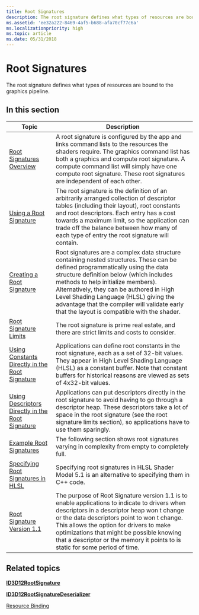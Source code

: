 ```yaml
---
title: Root Signatures
description: The root signature defines what types of resources are bound to the graphics pipeline.
ms.assetid: 'ee32a222-8469-4af5-b688-afa70cf77c6a'
ms.localizationpriority: high
ms.topic: article
ms.date: 05/31/2018
---
```


# Root Signatures

The root signature defines what types of resources are bound to the graphics pipeline.

## In this section



| Topic                                                                                                               | Description                                                                                                                                                                                                                                                                                                                                                                                                       |
|---------------------------------------------------------------------------------------------------------------------|-------------------------------------------------------------------------------------------------------------------------------------------------------------------------------------------------------------------------------------------------------------------------------------------------------------------------------------------------------------------------------------------------------------------|
| [Root Signatures Overview](root-signatures-overview.md)<br/>                                                 | A root signature is configured by the app and links command lists to the resources the shaders require. The graphics command list has both a graphics and compute root signature. A compute command list will simply have one compute root signature. These root signatures are independent of each other.<br/>                                                                                             |
| [Using a Root Signature](using-a-root-signature.md)<br/>                                                     | The root signature is the definition of an arbitrarily arranged collection of descriptor tables (including their layout), root constants and root descriptors. Each entry has a cost towards a maximum limit, so the application can trade off the balance between how many of each type of entry the root signature will contain.<br/>                                                                     |
| [Creating a Root Signature](creating-a-root-signature.md)<br/>                                               | Root signatures are a complex data structure containing nested structures. These can be defined programmatically using the data structure definition below (which includes methods to help initialize members). Alternatively, they can be authored in High Level Shading Language (HLSL)   giving the advantage that the compiler will validate early that the layout is compatible with the shader. <br/> |
| [Root Signature Limits](root-signature-limits.md)<br/>                                                       | The root signature is prime real estate, and there are strict limits and costs to consider.<br/>                                                                                                                                                                                                                                                                                                            |
| [Using Constants Directly in the Root Signature](using-constants-directly-in-the-root-signature.md)<br/>     | Applications can define root constants in the root signature, each as a set of 32-bit values. They appear in High Level Shading Language (HLSL) as a constant buffer. Note that constant buffers for historical reasons are viewed as sets of 4x32-bit values. <br/>                                                                                                                                        |
| [Using Descriptors Directly in the Root Signature](using-descriptors-directly-in-the-root-signature.md)<br/> | Applications can put descriptors directly in the root signature to avoid having to go through a descriptor heap. These descriptors take a lot of space in the root signature (see the root signature limits section), so applications have to use them sparingly. <br/>                                                                                                                                     |
| [Example Root Signatures](example-root-signatures.md)<br/>                                                   | The following section shows root signatures varying in complexity from empty to completely full.<br/>                                                                                                                                                                                                                                                                                                       |
| [Specifying Root Signatures in HLSL](specifying-root-signatures-in-hlsl.md)<br/>                             | Specifying root signatures in HLSL Shader Model 5.1 is an alternative to specifying them in C++ code.<br/>                                                                                                                                                                                                                                                                                                  |
| [Root Signature Version 1.1](root-signature-version-1-1.md)<br/>                                             | The purpose of Root Signature version 1.1 is to enable applications to indicate to drivers when descriptors in a descriptor heap won t change or the data descriptors point to won t change. This allows the option for drivers to make optimizations that might be possible knowing that a descriptor or the memory it points to is static for some period of time. <br/>                                  |



 

## Related topics

<dl> <dt>

[**ID3D12RootSignature**](/windows/win32/api/d3d12/nn-d3d12-id3d12rootsignature)
</dt> <dt>

[**ID3D12RootSignatureDeserializer**](/windows/desktop/api/d3d12/nn-d3d12-id3d12rootsignaturedeserializer)
</dt> <dt>

[Resource Binding](resource-binding.md)
</dt> </dl>

 

